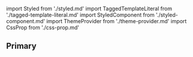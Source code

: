 import Styled from './styled.md'
import TaggedTemplateLiteral from './tagged-template-literal.md'
import StyledComponent from './styled-component.md'
import ThemeProvider from './theme-provider.md'
import CssProp from './css-prop.md'

## Primary

<Styled />

<TaggedTemplateLiteral />

<StyledComponent />

<ThemeProvider />

<CssProp />
